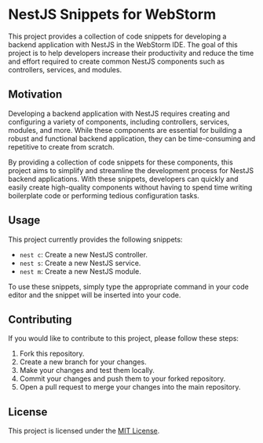 # NestJS Snippets for WebStorm

This project provides a collection of code snippets for developing a backend application with NestJS in the WebStorm IDE. The goal of this project is to help developers increase their productivity and reduce the time and effort required to create common NestJS components such as controllers, services, and modules.

## Motivation

Developing a backend application with NestJS requires creating and configuring a variety of components, including controllers, services, modules, and more. While these components are essential for building a robust and functional backend application, they can be time-consuming and repetitive to create from scratch.

By providing a collection of code snippets for these components, this project aims to simplify and streamline the development process for NestJS backend applications. With these snippets, developers can quickly and easily create high-quality components without having to spend time writing boilerplate code or performing tedious configuration tasks.

## Usage

This project currently provides the following snippets:

- `nest c`: Create a new NestJS controller.
- `nest s`: Create a new NestJS service.
- `nest m`: Create a new NestJS module.

To use these snippets, simply type the appropriate command in your code editor and the snippet will be inserted into your code.

## Contributing

If you would like to contribute to this project, please follow these steps:

1. Fork this repository.
2. Create a new branch for your changes.
3. Make your changes and test them locally.
4. Commit your changes and push them to your forked repository.
5. Open a pull request to merge your changes into the main repository.

## License

This project is licensed under the [MIT License](LICENSE).

